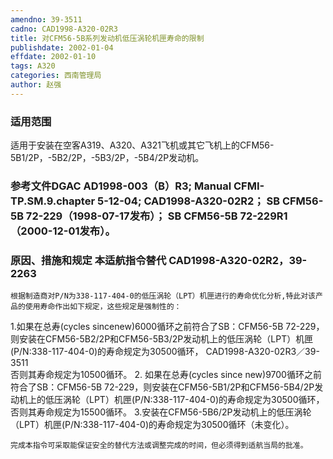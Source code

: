 ```yaml
---
amendno: 39-3511
cadno: CAD1998-A320-02R3
title: 对CFM56-5B系列发动机低压涡轮机匣寿命的限制
publishdate: 2002-01-04
effdate: 2002-01-10
tags: A320
categories: 西南管理局
author: 赵强
---
```


### 适用范围 
适用于安装在空客A319、A320、A321飞机或其它飞机上的CFM56-5B1/2P，-5B2/2P，-5B3/2P，-5B4/2P发动机。

<!--more-->
### 参考文件DGAC AD1998-003（B）R3;    Manual CFMI-TP.SM.9.chapter 5-12-04;     CAD1998-A320-02R2；    SB CFM56-5B 72-229（1998-07-17发布）；    SB CFM56-5B 72-229R1（2000-12-01发布）。

### 原因、措施和规定 本适航指令替代 CAD1998-A320-02R2，39-2263
    根据制造商对P/N为338-117-404-0的低压涡轮（LPT）机匣进行的寿命优化分析,特此对该产品的使用寿命作出如下规定，这些规定是强制性的： 
1.如果在总寿(cycles sincenew)6000循环之前符合了SB：CFM56-5B 72-229，则安装在CFM56-5B2/2P和CFM56-5B3/2P发动机上的低压涡轮（LPT）机匣(P/N:338-117-404-0)的寿命规定为30500循环，
  CAD1998-A320-02R3／39-3511   
否则其寿命规定为10500循环。 
2.
如果在总寿(cycles since new)9700循环之前符合了SB：CFM56-5B 72-229，则安装在CFM56-5B1/2P和CFM56-5B4/2P发动机上的低压涡轮（LPT）机匣(P/N:338-117-404-0)的寿命规定为30500循环，否则其寿命规定为15500循环。 
    3.安装在CFM56-5B6/2P发动机上的低压涡轮（LPT）机匣(P/N:338-117-404-0)的寿命规定为30500循环（未变化）。 

    完成本指令可采取能保证安全的替代方法或调整完成的时间，但必须得到适航当局的批准。

